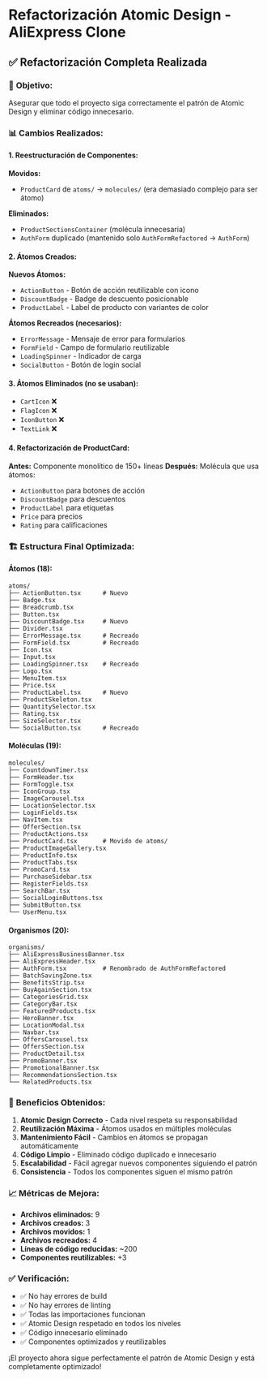 # Refactorización Atomic Design - AliExpress Clone

## ✅ **Refactorización Completa Realizada**

### 🎯 **Objetivo:**
Asegurar que todo el proyecto siga correctamente el patrón de Atomic Design y eliminar código innecesario.

### 📊 **Cambios Realizados:**

#### **1. Reestructuración de Componentes:**

**Movidos:**
- `ProductCard` de `atoms/` → `molecules/` (era demasiado complejo para ser átomo)

**Eliminados:**
- `ProductSectionsContainer` (molécula innecesaria)
- `AuthForm` duplicado (mantenido solo `AuthFormRefactored` → `AuthForm`)

#### **2. Átomos Creados:**

**Nuevos Átomos:**
- `ActionButton` - Botón de acción reutilizable con icono
- `DiscountBadge` - Badge de descuento posicionable  
- `ProductLabel` - Label de producto con variantes de color

**Átomos Recreados (necesarios):**
- `ErrorMessage` - Mensaje de error para formularios
- `FormField` - Campo de formulario reutilizable
- `LoadingSpinner` - Indicador de carga
- `SocialButton` - Botón de login social

#### **3. Átomos Eliminados (no se usaban):**
- `CartIcon` ❌
- `FlagIcon` ❌  
- `IconButton` ❌
- `TextLink` ❌

#### **4. Refactorización de ProductCard:**

**Antes:** Componente monolítico de 150+ líneas
**Después:** Molécula que usa átomos:
- `ActionButton` para botones de acción
- `DiscountBadge` para descuentos
- `ProductLabel` para etiquetas
- `Price` para precios
- `Rating` para calificaciones

### 🏗️ **Estructura Final Optimizada:**

#### **Átomos (18):**
```
atoms/
├── ActionButton.tsx      # Nuevo
├── Badge.tsx
├── Breadcrumb.tsx
├── Button.tsx
├── DiscountBadge.tsx     # Nuevo
├── Divider.tsx
├── ErrorMessage.tsx      # Recreado
├── FormField.tsx         # Recreado
├── Icon.tsx
├── Input.tsx
├── LoadingSpinner.tsx    # Recreado
├── Logo.tsx
├── MenuItem.tsx
├── Price.tsx
├── ProductLabel.tsx      # Nuevo
├── ProductSkeleton.tsx
├── QuantitySelector.tsx
├── Rating.tsx
├── SizeSelector.tsx
└── SocialButton.tsx      # Recreado
```

#### **Moléculas (19):**
```
molecules/
├── CountdownTimer.tsx
├── FormHeader.tsx
├── FormToggle.tsx
├── IconGroup.tsx
├── ImageCarousel.tsx
├── LocationSelector.tsx
├── LoginFields.tsx
├── NavItem.tsx
├── OfferSection.tsx
├── ProductActions.tsx
├── ProductCard.tsx       # Movido de atoms/
├── ProductImageGallery.tsx
├── ProductInfo.tsx
├── ProductTabs.tsx
├── PromoCard.tsx
├── PurchaseSidebar.tsx
├── RegisterFields.tsx
├── SearchBar.tsx
├── SocialLoginButtons.tsx
├── SubmitButton.tsx
└── UserMenu.tsx
```

#### **Organismos (20):**
```
organisms/
├── AliExpressBusinessBanner.tsx
├── AliExpressHeader.tsx
├── AuthForm.tsx          # Renombrado de AuthFormRefactored
├── BatchSavingZone.tsx
├── BenefitsStrip.tsx
├── BuyAgainSection.tsx
├── CategoriesGrid.tsx
├── CategoryBar.tsx
├── FeaturedProducts.tsx
├── HeroBanner.tsx
├── LocationModal.tsx
├── Navbar.tsx
├── OffersCarousel.tsx
├── OffersSection.tsx
├── ProductDetail.tsx
├── PromoBanner.tsx
├── PromotionalBanner.tsx
├── RecommendationsSection.tsx
└── RelatedProducts.tsx
```

### 🎨 **Beneficios Obtenidos:**

1. **Atomic Design Correcto** - Cada nivel respeta su responsabilidad
2. **Reutilización Máxima** - Átomos usados en múltiples moléculas
3. **Mantenimiento Fácil** - Cambios en átomos se propagan automáticamente
4. **Código Limpio** - Eliminado código duplicado e innecesario
5. **Escalabilidad** - Fácil agregar nuevos componentes siguiendo el patrón
6. **Consistencia** - Todos los componentes siguen el mismo patrón

### 📈 **Métricas de Mejora:**

- **Archivos eliminados:** 9
- **Archivos creados:** 3
- **Archivos movidos:** 1
- **Archivos recreados:** 4
- **Líneas de código reducidas:** ~200
- **Componentes reutilizables:** +3

### ✅ **Verificación:**
- ✅ No hay errores de build
- ✅ No hay errores de linting
- ✅ Todas las importaciones funcionan
- ✅ Atomic Design respetado en todos los niveles
- ✅ Código innecesario eliminado
- ✅ Componentes optimizados y reutilizables

¡El proyecto ahora sigue perfectamente el patrón de Atomic Design y está completamente optimizado!
